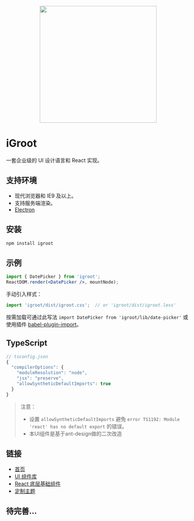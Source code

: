 <p align="center">
  <a href="http://igroot.i.qingcdn.com:8001">
    <img width="320" src="http://fe.baishancloud.com/images/page-logo.png">
  </a>
</p>

# iGroot

一套企业级的 UI 设计语言和 React 实现。

<!--[README in English](README-en-US.md)-->

## 支持环境

* 现代浏览器和 IE9 及以上。
* 支持服务端渲染。
* [Electron](http://electron.atom.io/)

## 安装

```bash
npm install igroot
```

## 示例

```jsx
import { DatePicker } from 'igroot';
ReactDOM.render(<DatePicker />, mountNode);
```

手动引入样式：

```jsx
import 'igroot/dist/igroot.css';  // or 'igroot/dist/igroot.less'
```

按需加载可通过此写法 `import DatePicker from 'igroot/lib/date-picker'` 或使用插件 [babel-plugin-import](https://github.com/ant-design/babel-plugin-import)。

## TypeScript

```js
// tsconfig.json
{
  "compilerOptions": {
    "moduleResolution": "node",
    "jsx": "preserve",
    "allowSyntheticDefaultImports": true
  }
}
```

> 注意：
> - 设置 `allowSyntheticDefaultImports` 避免 `error TS1192: Module 'react' has no default export` 的错误。
> - 本UI组件是基于ant-design做的二次改造


## 链接

- [首页](http://igroot.i.qingcdn.com:8001/index-cn)
- [UI 组件库](http://igroot.i.qingcdn.com:8001/docs/react/introduce-cn)
- [React 底层基础组件](http://react-component.github.io/)
- [定制主题](http://igroot.i.qingcdn.com:8001/docs/react/customize-theme-cn)

## 待完善...
